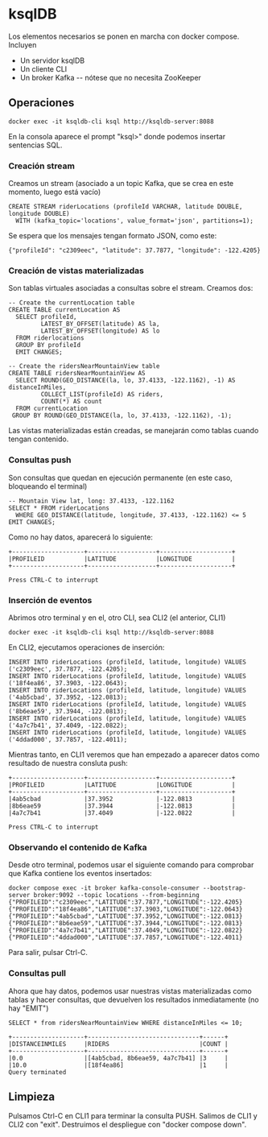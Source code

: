 # ksqlDB
Los elementos necesarios se ponen en marcha con docker compose. Incluyen
* Un servidor ksqlDB
* Un cliente CLI
* Un broker Kafka -- nótese que no necesita ZooKeeper

## Operaciones
```
docker exec -it ksqldb-cli ksql http://ksqldb-server:8088
```
En la consola aparece el prompt "ksql>" donde podemos insertar sentencias SQL. 

### Creación stream
Creamos un stream (asociado a un topic Kafka, que se crea en este momento, luego está vacío)
```
CREATE STREAM riderLocations (profileId VARCHAR, latitude DOUBLE, longitude DOUBLE)
  WITH (kafka_topic='locations', value_format='json', partitions=1);
```
Se espera que los mensajes tengan formato JSON, como este:
```
{"profileId": "c2309eec", "latitude": 37.7877, "longitude": -122.4205}
```
### Creación de vistas materializadas
Son tablas virtuales asociadas a consultas sobre el stream. Creamos dos:
```
-- Create the currentLocation table
CREATE TABLE currentLocation AS
  SELECT profileId,
         LATEST_BY_OFFSET(latitude) AS la,
         LATEST_BY_OFFSET(longitude) AS lo
  FROM riderlocations
  GROUP BY profileId
  EMIT CHANGES;
```

```
-- Create the ridersNearMountainView table
CREATE TABLE ridersNearMountainView AS
  SELECT ROUND(GEO_DISTANCE(la, lo, 37.4133, -122.1162), -1) AS distanceInMiles,
         COLLECT_LIST(profileId) AS riders,
         COUNT(*) AS count
  FROM currentLocation
 GROUP BY ROUND(GEO_DISTANCE(la, lo, 37.4133, -122.1162), -1);
```

Las vistas materializadas están creadas, se manejarán como tablas cuando tengan contenido.

### Consultas push
Son consultas que quedan en ejecución permanente (en este caso, bloqueando el terminal)
```
-- Mountain View lat, long: 37.4133, -122.1162
SELECT * FROM riderLocations
  WHERE GEO_DISTANCE(latitude, longitude, 37.4133, -122.1162) <= 5 EMIT CHANGES;
```
Como no hay datos, aparecerá lo siguiente:
```
+--------------------+-------------------+--------------------+
|PROFILEID           |LATITUDE           |LONGITUDE           |
+--------------------+-------------------+--------------------+

Press CTRL-C to interrupt
```
### Inserción de eventos
Abrimos otro terminal y en el, otro CLI, sea CLI2 (el anterior, CLI1)
```
docker exec -it ksqldb-cli ksql http://ksqldb-server:8088
```
En CLI2, ejecutamos operaciones de inserción:
```
INSERT INTO riderLocations (profileId, latitude, longitude) VALUES ('c2309eec', 37.7877, -122.4205);
INSERT INTO riderLocations (profileId, latitude, longitude) VALUES ('18f4ea86', 37.3903, -122.0643);
INSERT INTO riderLocations (profileId, latitude, longitude) VALUES ('4ab5cbad', 37.3952, -122.0813);
INSERT INTO riderLocations (profileId, latitude, longitude) VALUES ('8b6eae59', 37.3944, -122.0813);
INSERT INTO riderLocations (profileId, latitude, longitude) VALUES ('4a7c7b41', 37.4049, -122.0822);
INSERT INTO riderLocations (profileId, latitude, longitude) VALUES ('4ddad000', 37.7857, -122.4011);
```
Mientras tanto, en CLI1 veremos que han empezado a aparecer datos como resultado de nuestra consluta push:
```
+--------------------+-------------------+--------------------+
|PROFILEID           |LATITUDE           |LONGITUDE           |
+--------------------+-------------------+--------------------+
|4ab5cbad            |37.3952            |-122.0813           |
|8b6eae59            |37.3944            |-122.0813           |
|4a7c7b41            |37.4049            |-122.0822           |

Press CTRL-C to interrupt
```
### Observando el contenido de Kafka
Desde otro terminal, podemos usar el siguiente comando para comprobar que Kafka contiene los eventos insertados:
```
docker compose exec -it broker kafka-console-consumer --bootstrap-server broker:9092 --topic locations --from-beginning
{"PROFILEID":"c2309eec","LATITUDE":37.7877,"LONGITUDE":-122.4205}
{"PROFILEID":"18f4ea86","LATITUDE":37.3903,"LONGITUDE":-122.0643}
{"PROFILEID":"4ab5cbad","LATITUDE":37.3952,"LONGITUDE":-122.0813}
{"PROFILEID":"8b6eae59","LATITUDE":37.3944,"LONGITUDE":-122.0813}
{"PROFILEID":"4a7c7b41","LATITUDE":37.4049,"LONGITUDE":-122.0822}
{"PROFILEID":"4ddad000","LATITUDE":37.7857,"LONGITUDE":-122.4011}
```
Para salir, pulsar Ctrl-C. 


### Consultas pull
Ahora que hay datos, podemos usar nuestras vistas materializadas como tablas y hacer consultas, que devuelven los resultados inmediatamente (no hay "EMIT")
```
SELECT * from ridersNearMountainView WHERE distanceInMiles <= 10;

+--------------------+-------------------------------+------+
|DISTANCEINMILES     |RIDERS                         |COUNT |
+--------------------+-------------------------------+------+
|0.0                 |[4ab5cbad, 8b6eae59, 4a7c7b41] |3     |
|10.0                |[18f4ea86]                     |1     |
Query terminated
```

## Limpieza
Pulsamos Ctrl-C en CLI1 para terminar la consulta PUSH. Salimos de CLI1 y CLI2 con "exit". Destruimos el despliegue con "docker compose down". 
